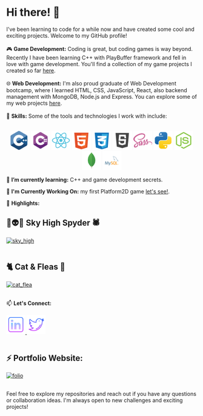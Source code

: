 # Hi there! 👋

I've been learning to code for a while now and have created some cool and exciting projects. Welcome to my GitHub profile! 
<br>
<br>
🎮 **Game Development:** Coding is great, but coding games is way beyond. Recently I have been learning C++ with PlayBuffer framework and fell in love with game development. You'll find a collection of my game projects I  created so far [here](https://github.com/mspaprika?tab=repositories).
<br>
<br>
🌐 **Web Development:** I'm also proud graduate of Web Development bootcamp, where I learned HTML, CSS, JavaScript, React, also backend management with MongoDB, Node.js and Express. You can explore some of my web projects [here](https://github.com/mspaprika?tab=repositories).
<br>
<br>
🔧 **Skills:** Some of the tools and technologies I work with include:
<br>
<br>
<p align="center">
   <img src="data/icons/c.svg" alt="cpp" width="50">
   <img src="data/icons/csharp.svg" alt="csharp" width="50">
  <img src="data/icons/react2.svg" alt="react" width="50">
   <img src="data/icons/html.svg" alt="html" width="50">
   <img src="data/icons/css.svg" alt="css" width="50">
   <img src="data/icons/js2.svg" alt="javaScript" width="50">
   <img src="data/icons/sass.svg" alt="sass" width="50">
   <img src="data/icons/python.svg" alt="python" width="50">
   <img src="data/icons/node2.svg" alt="node" width="50">
   <img src="data/icons/mongo2.svg" alt="mongo" width="50">
   <img src="data/icons/sql.svg" alt="sql" width="50">
</p>

🌱 **I’m currently learning:**  C++ and game development secrets.

🚀 **I'm Currently Working On:**  my first Platform2D game  [let's see!](https://github.com/mspaprika/Platform-2D-Game-).

🌟 **Highlights:**

## 🌌👽🚀 Sky High Spyder 🕷️
<a href="https://github.com/mspaprika/Sky-High-Spyder">
   <img src="data/gifs/spyder106.gif" alt="sky_high" width="400">
</a>
<br>
<br>

## 🐈 Cat & Fleas 🦟
<a href="https://github.com/mspaprika/Platform-2D-Game-">
   <img src="data/gifs/cat&fleasPlay3.gif" name="kitty" alt="cat_flea" width="400">
</a>

<br>
<br> 

📫 **Let's Connect:**
<br>
<br>
<a href="https://www.linkedin.com/in/arune-janusauskaite-226912266/">
   <img src="data/icons/linkedin.svg" alt="linkedin" width="50"> 
</a>
<a href="https://twitter.com/arunepaprika">
 <img src="data/icons/twitter.svg" alt="sql" width="50"> 
</a>
<br>
<br>

## ⚡ Portfolio Website:
<a href="https://mspaprika.github.io/my-folio-3.0/">
   <img src="data/gifs/folio.gif" alt="folio" width="400">
</a>
<br>
<br>

Feel free to explore my repositories and reach out if you have any questions or collaboration ideas. I'm always open to new challenges and exciting projects!



<!--
**mspaprika/mspaprika** is a ✨ _special_ ✨ repository because its `README.md` (this file) appears on your GitHub profile.

Here are some ideas to get you started:

- 🔭 I’m currently working on ...
- 🌱 I’m currently learning ...
- 👯 I’m looking to collaborate on ...
- 🤔 I’m looking for help with ...
- 💬 Ask me about ...
- 📫 How to reach me: ...
- 😄 Pronouns: ...
- ⚡ Fun fact: ...
-->
